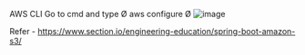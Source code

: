 AWS CLI
Go to cmd and type 
		Ø aws configure
		Ø <provide access key>
<secret key>![image](https://github.com/vijayktech/aws-s3-fileupload-demo/assets/143890916/914aa9a3-9c49-4836-a4f7-66bd3ce0bd41)


Refer - https://www.section.io/engineering-education/spring-boot-amazon-s3/
